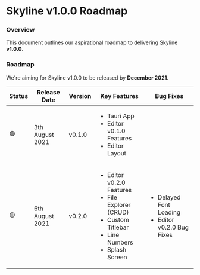 # Skyline v1.0.0 Roadmap

### **Overview**

This document outlines our aspirational roadmap to delivering Skyline **v1.0.0**.

### **Roadmap**

We're aiming for Skyline v1.0.0 to be released by **December 2021**.

| Status | Release Date    | Version | Key Features                                                                                                                             | Bug Fixes                                                               |
| ------ | --------------- | ------- | ---------------------------------------------------------------------------------------------------------------------------------------- | ----------------------------------------------------------------------- |
| 🟢     | 3th August 2021 | v0.1.0  | <ul><li>Tauri App </li><li>Editor v0.1.0 Features</li><li>Editor Layout</li></ul>                                                        |                                                                         |
| 🟡     | 6th August 2021 | v0.2.0  | <ul><li>Editor v0.2.0 Features</li><li>File Explorer (CRUD)</li><li>Custom Titlebar</li><li>Line Numbers</li><li>Splash Screen</li></ul> | <ul><li>Delayed Font Loading</li><li>Editor v0.2.0 Bug Fixes</li> </ul> |
